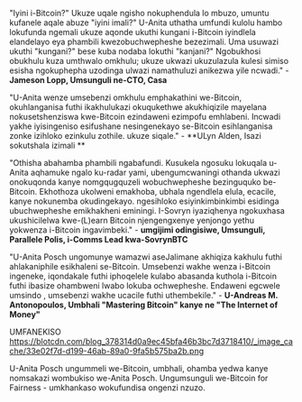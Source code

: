"Iyini i-Bitcoin?" Ukuze uqale ngisho nokuphendula lo mbuzo, umuntu kufanele aqale abuze "iyini imali?" U-Anita uthatha umfundi kulolu hambo lokufunda ngemali ukuze aqonde ukuthi kungani i-Bitcoin iyindlela elandelayo eya phambili kwezobuchwepheshe bezezimali. Uma usuwazi ukuthi "kungani?" bese kuba nodaba lokuthi "kanjani?" Ngobukhosi obukhulu kuza umthwalo omkhulu; ukuze ukwazi ukuzulazula kulesi simiso esisha ngokuphepha uzodinga ulwazi namathuluzi anikezwa yile ncwadi." - **Jameson Lopp, Umsunguli ne-CTO, Casa**

"U-Anita wenze umsebenzi omkhulu emphakathini we-Bitcoin, okuhlanganisa futhi ikakhulukazi okuqukethwe akukhiqizile mayelana nokusetshenziswa kwe-Bitcoin ezindaweni ezimpofu emhlabeni. Incwadi yakhe iyisingeniso esifushane nesingenekayo se-Bitcoin esihlanganisa zonke izihloko ezinkulu zothile. ukuze siqale." - **ULyn Alden, Isazi sokutshala izimali **

"Othisha abahamba phambili ngabafundi. Kusukela ngosuku lokuqala u-Anita aqhamuke ngalo ku-radar yami, ubengumcwaningi othanda ukwazi onokuqonda kanye nomgqugquzeli wobuchwepheshe bezinguquko be-Bitcoin. Ekhothoza ukolweni emakhoba, ubhala ngendlela elula, ecacile, kanye nokunemba okudingekayo. ngesihloko esiyinkimbinkimbi esidinga ubuchwepheshe emikhakheni eminingi. I-Sovryn iyaziqhenya ngokuxhasa ukushicilelwa kwe-(L)earn Bitcoin njengengxenye yenjongo yethu yokwenza i-Bitcoin ingavimbeki." - **umgijimi odingisiwe, Umsunguli, Parallele Polis, i-Comms Lead kwa-SovrynBTC**

"U-Anita Posch ungomunye wamazwi aseJalimane akhiqiza kakhulu futhi ahlakaniphile esikhaleni se-Bitcoin. Umsebenzi wakhe wenza i-Bitcoin ingeneke, iqondakale futhi iphoqelele kulabo abasanda kuthola i-Bitcoin futhi ibasize ohambweni lwabo lokuba ochwepheshe. Endaweni egcwele umsindo , umsebenzi wakhe ucacile futhi uthembekile." - **U-Andreas M. Antonopoulos, Umbhali "Mastering Bitcoin" kanye ne "The Internet of Money"**

UMFANEKISO https://blotcdn.com/blog_378314d0a9ec45bfa46b3bc7d3718410/_image_cache/33e02f7d-d199-46ab-89a0-9fa5b575ba2b.png

U-Anita Posch ungummeli we-Bitcoin, umbhali, ohamba yedwa kanye nomsakazi wombukiso we-Anita Posch. Ungumsunguli we-Bitcoin for Fairness - umkhankaso wokufundisa ongenzi nzuzo.

